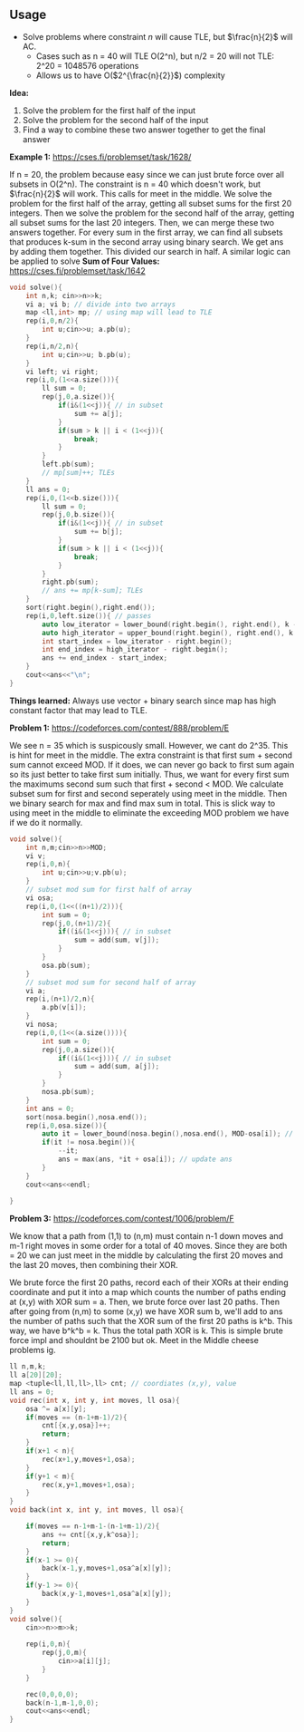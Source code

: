 ## Usage
- Solve problems where constraint $n$ will cause TLE, but $\frac{n}{2}$ will AC.
  - Cases such as n = 40 will TLE O(2^n), but n/2 = 20 will not TLE: 2^20 = 1048576 operations
  - Allows us to have O($2^{\frac{n}{2}}$) complexity

 **Idea:** 
 1. Solve the problem for the first half of the input
 2. Solve the problem for the second half of the input
 3. Find a way to combine these two answer together to get the final answer


**Example 1:** https://cses.fi/problemset/task/1628/

If n = 20, the problem because easy since we can just brute force over all subsets in O(2^n).
The constraint is n = 40 which doesn't work, but $\frac{n}{2}$ will work. This calls for meet in the middle.
We solve the problem for the first half of the array, getting all subset sums for the first 20 integers.
Then we solve the problem for the second half of the array, getting all subset sums for the last 20 integers.
Then, we can merge these two answers together. For every sum in the first array, we can find all subsets that produces k-sum in the second array using binary search. We get ans by adding them together.
This divided our search in half.
A similar logic can be applied to solve **Sum of Four Values:** https://cses.fi/problemset/task/1642
```cpp
void solve(){
    int n,k; cin>>n>>k;
    vi a; vi b; // divide into two arrays
    map <ll,int> mp; // using map will lead to TLE
    rep(i,0,n/2){
        int u;cin>>u; a.pb(u);
    }
    rep(i,n/2,n){
        int u;cin>>u; b.pb(u);
    }
    vi left; vi right;
    rep(i,0,(1<<a.size())){
        ll sum = 0;
        rep(j,0,a.size()){
            if(i&(1<<j)){ // in subset
                sum += a[j];
            }
            if(sum > k || i < (1<<j)){
                break;
            }
        }
        left.pb(sum);
        // mp[sum]++; TLEs
    }
    ll ans = 0;
    rep(i,0,(1<<b.size())){
        ll sum = 0;
        rep(j,0,b.size()){
            if(i&(1<<j)){ // in subset
                sum += b[j];
            }
            if(sum > k || i < (1<<j)){
                break;
            }
        }
        right.pb(sum);
        // ans += mp[k-sum]; TLEs
    }
    sort(right.begin(),right.end());
    rep(i,0,left.size()){ // passes
        auto low_iterator = lower_bound(right.begin(), right.end(), k - left[i]);
        auto high_iterator = upper_bound(right.begin(), right.end(), k - left[i]);
        int start_index = low_iterator - right.begin();
        int end_index = high_iterator - right.begin();
        ans += end_index - start_index;
    }
    cout<<ans<<"\n";
}
```

**Things learned:** Always use vector + binary search since map has high constant factor that may lead to TLE.



**Problem 1:** https://codeforces.com/contest/888/problem/E

We see n = 35 which is suspicously small. However, we cant do 2^35. This is hint for meet in the middle.
The extra constraint is that first sum + second sum cannot exceed MOD. If it does, we can never go back to first sum again so its just better to take first sum initially. Thus, we want for every first sum the maximums second sum such that first + second < MOD. 
We calculate subset sum for first and second seperately using meet in the middle. Then we binary search for max and find max sum in total.
This is slick way to using meet in the middle to eliminate the exceeding MOD problem we have if we do it normally.

```cpp
void solve(){
    int n,m;cin>>n>>MOD;
    vi v;
    rep(i,0,n){
        int u;cin>>u;v.pb(u);
    }
    // subset mod sum for first half of array
    vi osa;
    rep(i,0,(1<<((n+1)/2))){
        int sum = 0;
        rep(j,0,(n+1)/2){
            if((i&(1<<j))){ // in subset
                sum = add(sum, v[j]);
            }
        }
        osa.pb(sum);
    }
    // subset mod sum for second half of array
    vi a;
    rep(i,(n+1)/2,n){
        a.pb(v[i]);
    }
    vi nosa;
    rep(i,0,(1<<(a.size()))){
        int sum = 0;
        rep(j,0,a.size()){
            if((i&(1<<j))){ // in subset
                sum = add(sum, a[j]);
            }
        }
        nosa.pb(sum);
    }
    int ans = 0;
    sort(nosa.begin(),nosa.end());
    rep(i,0,osa.size()){
        auto it = lower_bound(nosa.begin(),nosa.end(), MOD-osa[i]); // max mod sum that when summed up with osa it doesnt go over MOD.
        if(it != nosa.begin()){
            --it;
            ans = max(ans, *it + osa[i]); // update ans
        }
    }
    cout<<ans<<endl;
 
}   
```

**Problem 3:** https://codeforces.com/contest/1006/problem/F

We know that a path from (1,1) to (n,m) must contain n-1 down moves and m-1 right moves in some order for a total of 40 moves. Since they are both = 20 we can just meet in the middle by calculating the first 20 moves and the last 20 moves, then combining their XOR.

We brute force the first 20 paths, record each of their XORs at their ending coordinate and put it into a map which counts the number of paths ending at (x,y) with XOR sum = a.
Then, we brute force over last 20 paths. Then after going from (n,m) to some (x,y) we have XOR sum b, we'll add to ans the number of paths such that the XOR sum of the first 20 paths is k^b. This way, we have b^k^b = k. Thus the total path XOR is k.
This is simple brute force impl and shouldnt be 2100 but ok. Meet in the Middle cheese problems ig.

```cpp
ll n,m,k;
ll a[20][20];
map <tuple<ll,ll,ll>,ll> cnt; // coordiates (x,y), value
ll ans = 0;
void rec(int x, int y, int moves, ll osa){
    osa ^= a[x][y];
    if(moves == (n-1+m-1)/2){
        cnt[{x,y,osa}]++;
        return;
    }
    if(x+1 < n){
        rec(x+1,y,moves+1,osa);
    }
    if(y+1 < m){
        rec(x,y+1,moves+1,osa);
    }
}
void back(int x, int y, int moves, ll osa){

    if(moves == n-1+m-1-(n-1+m-1)/2){
        ans += cnt[{x,y,k^osa}];
        return;
    }
    if(x-1 >= 0){
        back(x-1,y,moves+1,osa^a[x][y]);
    }
    if(y-1 >= 0){
        back(x,y-1,moves+1,osa^a[x][y]);
    }
}
void solve(){
    cin>>n>>m>>k;
    
    rep(i,0,n){
        rep(j,0,m){
            cin>>a[i][j];
        }
    }

    rec(0,0,0,0);
    back(n-1,m-1,0,0);
    cout<<ans<<endl;
}   
```
